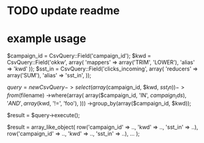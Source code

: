 # TODO update readme
# example usage
$campaign_id = CsvQuery::Field('campaign_id');
$kwd = CsvQuery::Field('okkw', array(
    'mappers' => array('TRIM', 'LOWER'), 
    'alias' => 'kwd'
));
$sst_in = CsvQuery::Field('clicks_incoming', array(
    'reducers' => array('SUM'),
    'alias' => 'sst_in',
));

$query = new CsvQuery
    ->select(array($campaign_id, $kwd, $sst_in))
    ->from($filename)
    ->where(array(
        array($campaign_id, 'IN', $campaign_ids), 
        'AND',
        array($kwd, '!=', 'foo'),
    )))
    ->group_by(array($campaign_id, $kwd));

$result = $query->execute();

$result = array_like_object(
  row('campaign_id' => .., 'kwd' => .., 'sst_in' => ..),
  row('campaign_id' => .., 'kwd' => .., 'sst_in' => ..),
  ...
);
